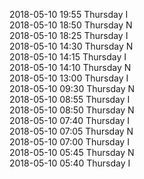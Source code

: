 2018-05-10 19:55 Thursday  I  
2018-05-10 18:50 Thursday  N  
2018-05-10 18:25 Thursday  I  
2018-05-10 14:30 Thursday  N  
2018-05-10 14:15 Thursday  I  
2018-05-10 14:10 Thursday  N  
2018-05-10 13:00 Thursday  I  
2018-05-10 09:30 Thursday  N  
2018-05-10 08:55 Thursday  I  
2018-05-10 08:50 Thursday  N  
2018-05-10 07:40 Thursday  I  
2018-05-10 07:05 Thursday  N  
2018-05-10 07:00 Thursday  I  
2018-05-10 05:45 Thursday  N  
2018-05-10 05:40 Thursday  I  
